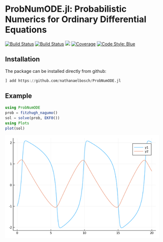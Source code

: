 # ProbNumODE.jl: Probabilistic Numerics for Ordinary Differential Equations

[![Build Status](https://travis-ci.com/nathanaelbosch/ProbNumODE.jl.svg?branch=master)](https://travis-ci.com/nathanaelbosch/ProbNumODE.jl)
[![Build Status](https://ci.appveyor.com/api/projects/status/github/nathanaelbosch/ProbNumODE.jl?svg=true)](https://ci.appveyor.com/project/nathanaelbosch/ProbNumODE-jl)
[![](https://img.shields.io/badge/docs-dev-blue.svg)](https://nathanaelbosch.github.io/ProbNumODE.jl/dev)
[![Coverage](https://codecov.io/gh/nathanaelbosch/ProbNumODE.jl/branch/master/graph/badge.svg)](https://codecov.io/gh/nathanaelbosch/ProbNumODE.jl)
[![Code Style: Blue](https://img.shields.io/badge/code%20style-blue-4495d1.svg)](https://github.com/invenia/BlueStyle)
<!-- [![](https://img.shields.io/badge/docs-stable-blue.svg)](https://nathanaelbosch.github.io/ProbNumODE.jl/stable) -->
<!-- [![ColPrac: Contributor's Guide on Collaborative Practices for Community Packages](https://img.shields.io/badge/ColPrac-Contributor's%20Guide-blueviolet)](https://github.com/SciML/ColPrac) -->


## Installation
The package can be installed directly from github:
```julia
] add https://github.com/nathanaelbosch/ProbNumODE.jl
```


## Example
```julia
using ProbNumODE
prob = fitzhugh_nagumo()
sol = solve(prob, EKF0())
using Plots
plot(sol)
```
![Fitzhugh-Nagumo Solution](./docs/src/figures/fitzhugh_nagumo.png?raw=true "Fitzhugh-Nagumo Solution")
